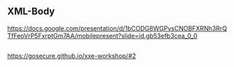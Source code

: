 ## XML-Body
https://docs.google.com/presentation/d/1bCODG8WGPvsCNOBFXRNh3RrQTfFeoVrP5FxrptGm7AA/mobilepresent?slide=id.gb53efb3cea_0_0

## 
https://gosecure.github.io/xxe-workshop/#2

